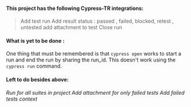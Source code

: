 #### This project has the following Cypress-TR integrations: 

> Add test run 
> Add result status : passed , failed, blocked, retest , untested 
> add attachment to test 
> Close run 

#### What is yet to be done : 
One thing that must be remembered is that `cypress open` works to start a run and end the run by sharing the run_id. 
This doesn't work using the `cypress run` command.

#### Left to do besides above: 
*Run for all suites in project*
*Add attachment for only failed tests*
*Add failed tests context*

